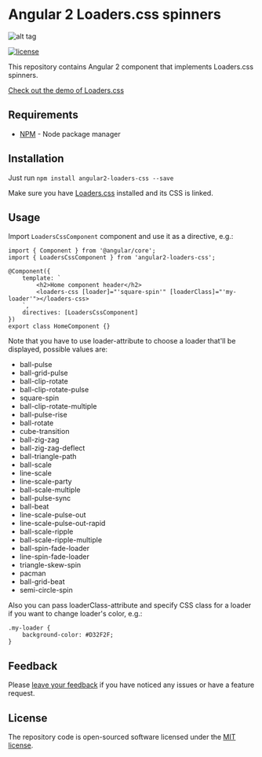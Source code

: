 # Angular 2 Loaders.css spinners

![alt tag](http://i.imgur.com/6TCsrFV.png)

[![license](https://img.shields.io/github/license/mashape/apistatus.svg?maxAge=2592000)](http://opensource.org/licenses/MIT)

This repository contains Angular 2 component that implements Loaders.css spinners.

<a href="https://connoratherton.com/loaders" target_='blank'>Check out the demo of Loaders.css</a>


## Requirements
- [NPM](https://npmjs.org/) - Node package manager


## Installation

Just run `npm install angular2-loaders-css --save`

Make sure you have [Loaders.css](https://github.com/ConnorAtherton/loaders.css) installed and its CSS is linked.


## Usage

Import `LoadersCssComponent` component and use it as a directive, e.g.: 

```
import { Component } from '@angular/core';
import { LoadersCssComponent } from 'angular2-loaders-css';

@Component({
    template: `
        <h2>Home component header</h2>
        <loaders-css [loader]="'square-spin'" [loaderClass]="'my-loader'"></loaders-css>
    `,
    directives: [LoadersCssComponent]
})
export class HomeComponent {}
```

Note that you have to use loader-attribute to choose a loader that'll be displayed, possible values are:

- ball-pulse
- ball-grid-pulse
- ball-clip-rotate
- ball-clip-rotate-pulse
- square-spin
- ball-clip-rotate-multiple
- ball-pulse-rise
- ball-rotate
- cube-transition
- ball-zig-zag
- ball-zig-zag-deflect
- ball-triangle-path
- ball-scale
- line-scale
- line-scale-party
- ball-scale-multiple
- ball-pulse-sync
- ball-beat
- line-scale-pulse-out
- line-scale-pulse-out-rapid
- ball-scale-ripple
- ball-scale-ripple-multiple
- ball-spin-fade-loader
- line-spin-fade-loader
- triangle-skew-spin
- pacman
- ball-grid-beat
- semi-circle-spin

Also you can pass loaderClass-attribute and specify CSS class for a loader if you want to change loader's color, e.g.:

```
.my-loader {
    background-color: #D32F2F;
}
```


## Feedback

Please [leave your feedback](https://github.com/moff/angular2-loaders-css/issues) if you have noticed any issues or have a feature request.


## License

The repository code is open-sourced software licensed under the [MIT license](http://opensource.org/licenses/MIT).
